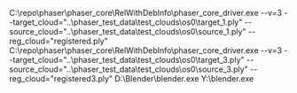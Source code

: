 C:\repo\phaser\phaser_core\RelWithDebInfo\phaser_core_driver.exe  --v=3 --target_cloud="..\phaser_test_data\test_clouds\os0\target_1.ply" --source_cloud="..\phaser_test_data\test_clouds\os0\source_1.ply"   --reg_cloud="registered.ply" 
C:\repo\phaser\phaser_core\RelWithDebInfo\phaser_core_driver.exe  --v=3 --target_cloud="..\phaser_test_data\test_clouds\os0\target_3.ply" --source_cloud="..\phaser_test_data\test_clouds\os0\source_3.ply"   --reg_cloud="registered3.ply" 
D:\Blender\blender.exe
Y:\blender.exe